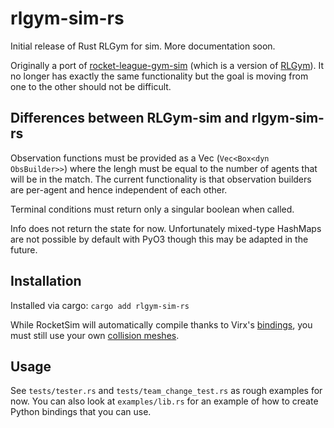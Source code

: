 # rlgym-sim-rs
Initial release of Rust RLGym for sim. More documentation soon.

Originally a port of [rocket-league-gym-sim](https://github.com/AechPro/rocket-league-gym-sim/tree/main) (which is a version of [RLGym](https://www.rlgym.org)). It no longer has exactly the same functionality but the goal is moving from one to the other should not be difficult. 

## Differences between RLGym-sim and rlgym-sim-rs
Observation functions must be provided as a Vec (`Vec<Box<dyn ObsBuilder>>`) where the lengh must be equal to the number of agents that will be in the match. The current functionality is that observation builders are per-agent and hence independent of each other.

Terminal conditions must return only a singular boolean when called.

Info does not return the state for now. Unfortunately mixed-type HashMaps are not possible by default with PyO3 though this may be adapted in the future.

## Installation
Installed via cargo: `cargo add rlgym-sim-rs`

While RocketSim will automatically compile thanks to Virx's [bindings](https://github.com/VirxEC/rocketsim-rs), you must still use your own [collision meshes](https://github.com/ZealanL/RocketSim#installation).

## Usage
See `tests/tester.rs` and `tests/team_change_test.rs` as rough examples for now. You can also look at `examples/lib.rs` for an example of how to create Python bindings that you can use.
